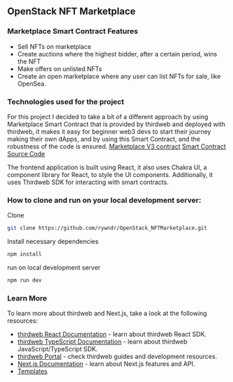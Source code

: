 ## OpenStack NFT Marketplace

### Marketplace Smart Contract Features

- Sell NFTs on marketplace
- Create auctions where the highest bidder, after a certain period, wins the NFT
- Make offers on unlisted NFTs
- Create an open marketplace where any user can list NFTs for sale, like OpenSea.

### Technologies used for the project

For this project I decided to take a bit of a different approach by using Marketplace Smart Contract that is provided by thirdweb and deployed with thirdweb, it makes it easy for beginner web3 devs to start their journey making their own dApps, and by using this Smart Contract, and the robustness of the code is ensured.
[Marketplace V3 contract](https://thirdweb.com/thirdweb.eth/MarketplaceV3)
[Smart Contract Source Code](https://mumbai.polygonscan.com/address/0x41E21F469eEF7b48b080b694D5879F4636D8cC0f#code)

The frontend application is built using React, it also uses Chakra UI, a component library for React, to style the UI components. Additionally, it uses Thirdweb SDK for interacting with smart contracts.

### How to clone and run on your local development server:

Clone
```bash
git clone https://github.com/rywndr/OpenStack_NFTMarketplace.git
```

Install necessary dependencies
```bash
npm install
```

run on local development server
```bash
npm run dev
```

### Learn More

To learn more about thirdweb and Next.js, take a look at the following resources:

- [thirdweb React Documentation](https://docs.thirdweb.com/react) - learn about thirdweb React SDK.
- [thirdweb TypeScript Documentation](https://docs.thirdweb.com/typescript) - learn about thirdweb JavaScript/TypeScript SDK.
- [thirdweb Portal](https://docs.thirdweb.com) - check thirdweb guides and development resources.
- [Next.js Documentation](https://nextjs.org/docs) - learn about Next.js features and API.
- [Templates](https://thirdweb.com/templates)
